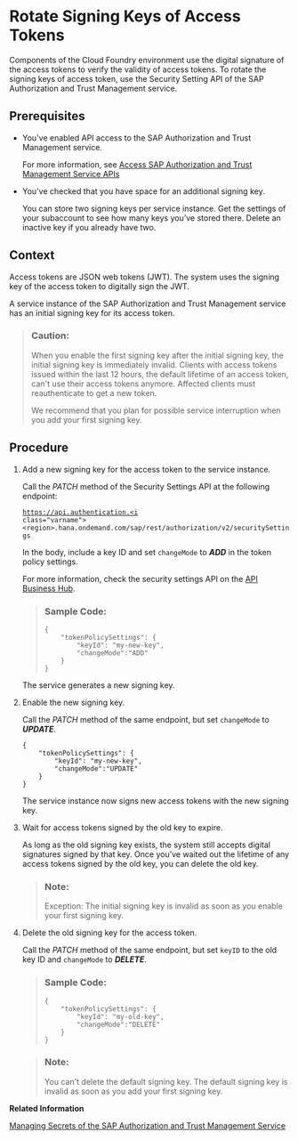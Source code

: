 <!-- loiob279adf3ec134b2a8611a42bff1ee9d9 -->

# Rotate Signing Keys of Access Tokens

Components of the Cloud Foundry environment use the digital signature of the access tokens to verify the validity of access tokens. To rotate the signing keys of access token, use the Security Setting API of the SAP Authorization and Trust Management service.



<a name="loiob279adf3ec134b2a8611a42bff1ee9d9__prereq_g3h_l5y_tjb"/>

## Prerequisites

-   You've enabled API access to the SAP Authorization and Trust Management service.

    For more information, see [Access SAP Authorization and Trust Management Service APIs](access-sap-authorization-and-trust-management-service-apis-ebc9113.md)

-   You've checked that you have space for an additional signing key.

    You can store two signing keys per service instance. Get the settings of your subaccount to see how many keys you’ve stored there. Delete an inactive key if you already have two.




<a name="loiob279adf3ec134b2a8611a42bff1ee9d9__context_prh_mmz_tjb"/>

## Context

Access tokens are JSON web tokens \(JWT\). The system uses the signing key of the access token to digitally sign the JWT.

A service instance of the SAP Authorization and Trust Management service has an initial signing key for its access token.

> ### Caution:  
> When you enable the first signing key after the initial signing key, the initial signing key is immediately invalid. Clients with access tokens issued within the last 12 hours, the default lifetime of an access token, can't use their access tokens anymore. Affected clients must reauthenticate to get a new token.
> 
> We recommend that you plan for possible service interruption when you add your first signing key.



## Procedure

1.  Add a new signing key for the access token to the service instance.

    Call the *PATCH* method of the Security Settings API at the following endpoint:

    <code>https://api.authentication.<i class="varname">&lt;region&gt;</i>.hana.ondemand.com/sap/rest/authorization/v2/securitySettings</code>

    In the body, include a key ID and set `changeMode` to ***ADD*** in the token policy settings.

    For more information, check the security settings API on the [API Business Hub](https://api.sap.com/package/authtrustmgmnt?section=Artifacts).

    > ### Sample Code:  
    > ```
    > {
    >     "tokenPolicySettings": {
    >         "keyId": "my-new-key",
    >         "changeMode":"ADD"
    >     }
    > }
    > ```

    The service generates a new signing key.

2.  Enable the new signing key.

    Call the *PATCH* method of the same endpoint, but set `changeMode` to ***UPDATE***.

    ```
    {
        "tokenPolicySettings": {
            "keyId": "my-new-key",
            "changeMode":"UPDATE"
        }
    }
    ```

    The service instance now signs new access tokens with the new signing key.

3.  Wait for access tokens signed by the old key to expire.

    As long as the old signing key exists, the system still accepts digital signatures signed by that key. Once you’ve waited out the lifetime of any access tokens signed by the old key, you can delete the old key.

    > ### Note:  
    > Exception: The initial signing key is invalid as soon as you enable your first signing key.

4.  Delete the old signing key for the access token.

    Call the *PATCH* method of the same endpoint, but set `keyID` to the old key ID and `changeMode` to ***DELETE***.

    > ### Sample Code:  
    > ```
    > {
    >     "tokenPolicySettings": {
    >         "keyId": "my-old-key",
    >         "changeMode":"DELETE"
    >     }
    > }
    > ```

    > ### Note:  
    > You can't delete the default signing key. The default signing key is invalid as soon as you add your first signing key.


**Related Information**  


[Managing Secrets of the SAP Authorization and Trust Management Service](managing-secrets-of-the-sap-authorization-and-trust-management-service-22f4a5c.md "The SAP Authorization and Trust Management service maintains a number of secrets to ensure secure operation of the service. Your organization can have policies that require you change secrets or you may need to respond to the loss of a secret.")

